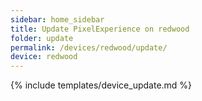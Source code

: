 ```yaml
---
sidebar: home_sidebar
title: Update PixelExperience on redwood
folder: update
permalink: /devices/redwood/update/
device: redwood
---
```

{% include templates/device_update.md %}
